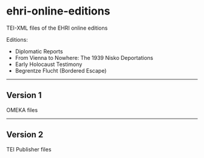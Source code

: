 # ehri-online-editions
TEI-XML files of the EHRI online editions

Editions:
- Diplomatic Reports
- From Vienna to Nowhere: The 1939 Nisko Deportations
- Early Holocaust Testimony
- Begrentze Flucht (Bordered Escape)

---

## Version 1

OMEKA files

---

## Version 2

TEI Publisher files